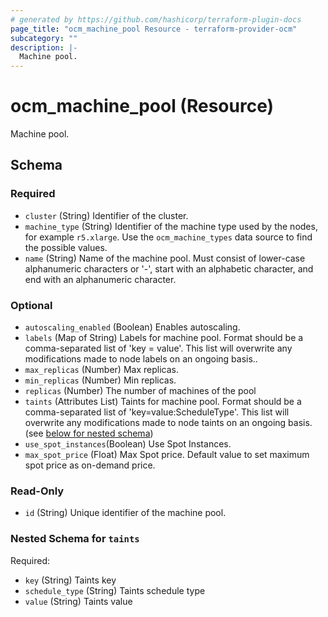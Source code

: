 ```yaml
---
# generated by https://github.com/hashicorp/terraform-plugin-docs
page_title: "ocm_machine_pool Resource - terraform-provider-ocm"
subcategory: ""
description: |-
  Machine pool.
---
```


# ocm_machine_pool (Resource)

Machine pool.



<!-- schema generated by tfplugindocs -->
## Schema

### Required

- `cluster` (String) Identifier of the cluster.
- `machine_type` (String) Identifier of the machine type used by the nodes, for example `r5.xlarge`. Use the `ocm_machine_types` data source to find the possible values.
- `name` (String) Name of the machine pool. Must consist of lower-case alphanumeric characters or '-', start with an alphabetic character, and end with an alphanumeric character.

### Optional

- `autoscaling_enabled` (Boolean) Enables autoscaling.
- `labels` (Map of String) Labels for machine pool. Format should be a comma-separated list of 'key = value'. This list will overwrite any modifications made to node labels on an ongoing basis..
- `max_replicas` (Number) Max replicas.
- `min_replicas` (Number) Min replicas.
- `replicas` (Number) The number of machines of the pool
- `taints` (Attributes List) Taints for machine pool. Format should be a comma-separated list of 'key=value:ScheduleType'. This list will overwrite any modifications made to node taints on an ongoing basis. (see [below for nested schema](#nestedatt--taints))
- `use_spot_instances`(Boolean) Use Spot Instances.
- `max_spot_price` (Float) Max Spot price. Default value to set maximum spot price as on-demand price.

### Read-Only

- `id` (String) Unique identifier of the machine pool.

<a id="nestedatt--taints"></a>
### Nested Schema for `taints`

Required:

- `key` (String) Taints key
- `schedule_type` (String) Taints schedule type
- `value` (String) Taints value
